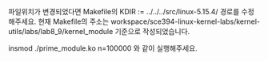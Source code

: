 파일위치가 변경되었다면 Makefile의 KDIR := ../../../src/linux-5.15.4/ 경로를 수정해주세요.
현재 Makefile의 주소는 workspace/sce394-linux-kernel-labs/kernel-utils/labs/lab8_9/kernel_module 기준으로 작성되었습니다.

insmod ./prime_module.ko n=100000 와 같이 실행해주세요. 
